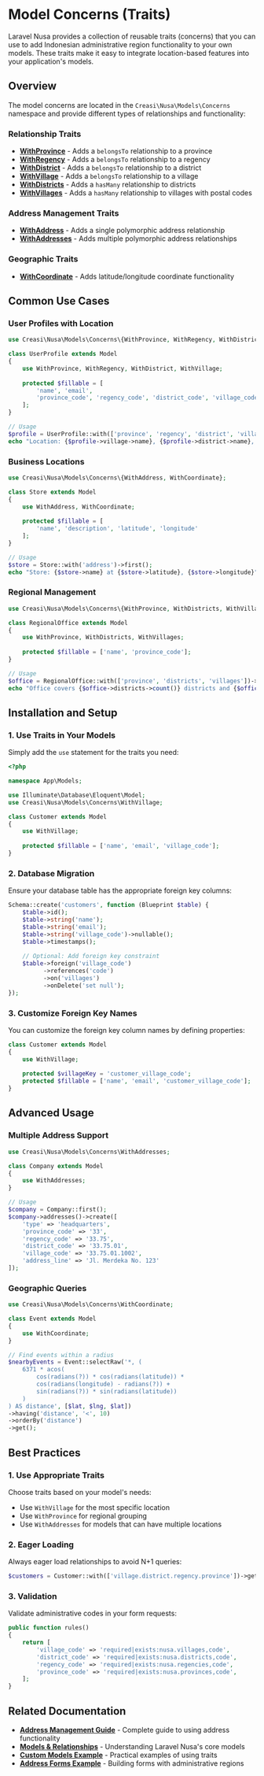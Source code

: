 # Model Concerns (Traits)

Laravel Nusa provides a collection of reusable traits (concerns) that you can use to add Indonesian administrative region functionality to your own models. These traits make it easy to integrate location-based features into your application's models.

## Overview

The model concerns are located in the `Creasi\Nusa\Models\Concerns` namespace and provide different types of relationships and functionality:

### Relationship Traits

- **[WithProvince](/api/concerns/with-province)** - Adds a `belongsTo` relationship to a province
- **[WithRegency](/api/concerns/with-regency)** - Adds a `belongsTo` relationship to a regency
- **[WithDistrict](/api/concerns/with-district)** - Adds a `belongsTo` relationship to a district
- **[WithVillage](/api/concerns/with-village)** - Adds a `belongsTo` relationship to a village
- **[WithDistricts](/api/concerns/with-districts)** - Adds a `hasMany` relationship to districts
- **[WithVillages](/api/concerns/with-villages)** - Adds a `hasMany` relationship to villages with postal codes

### Address Management Traits

- **[WithAddress](/api/concerns/with-address)** - Adds a single polymorphic address relationship
- **[WithAddresses](/api/concerns/with-addresses)** - Adds multiple polymorphic address relationships

### Geographic Traits

- **[WithCoordinate](/api/concerns/with-coordinate)** - Adds latitude/longitude coordinate functionality

## Common Use Cases

### User Profiles with Location

```php
use Creasi\Nusa\Models\Concerns\{WithProvince, WithRegency, WithDistrict, WithVillage};

class UserProfile extends Model
{
    use WithProvince, WithRegency, WithDistrict, WithVillage;
    
    protected $fillable = [
        'name', 'email', 
        'province_code', 'regency_code', 'district_code', 'village_code'
    ];
}

// Usage
$profile = UserProfile::with(['province', 'regency', 'district', 'village'])->first();
echo "Location: {$profile->village->name}, {$profile->district->name}, {$profile->regency->name}, {$profile->province->name}";
```

### Business Locations

```php
use Creasi\Nusa\Models\Concerns\{WithAddress, WithCoordinate};

class Store extends Model
{
    use WithAddress, WithCoordinate;
    
    protected $fillable = [
        'name', 'description', 'latitude', 'longitude'
    ];
}

// Usage
$store = Store::with('address')->first();
echo "Store: {$store->name} at {$store->latitude}, {$store->longitude}";
```

### Regional Management

```php
use Creasi\Nusa\Models\Concerns\{WithProvince, WithDistricts, WithVillages};

class RegionalOffice extends Model
{
    use WithProvince, WithDistricts, WithVillages;
    
    protected $fillable = ['name', 'province_code'];
}

// Usage
$office = RegionalOffice::with(['province', 'districts', 'villages'])->first();
echo "Office covers {$office->districts->count()} districts and {$office->villages->count()} villages";
```

## Installation and Setup

### 1. Use Traits in Your Models

Simply add the `use` statement for the traits you need:

```php
<?php

namespace App\Models;

use Illuminate\Database\Eloquent\Model;
use Creasi\Nusa\Models\Concerns\WithVillage;

class Customer extends Model
{
    use WithVillage;
    
    protected $fillable = ['name', 'email', 'village_code'];
}
```

### 2. Database Migration

Ensure your database table has the appropriate foreign key columns:

```php
Schema::create('customers', function (Blueprint $table) {
    $table->id();
    $table->string('name');
    $table->string('email');
    $table->string('village_code')->nullable();
    $table->timestamps();
    
    // Optional: Add foreign key constraint
    $table->foreign('village_code')
          ->references('code')
          ->on('villages')
          ->onDelete('set null');
});
```

### 3. Customize Foreign Key Names

You can customize the foreign key column names by defining properties:

```php
class Customer extends Model
{
    use WithVillage;
    
    protected $villageKey = 'customer_village_code';
    protected $fillable = ['name', 'email', 'customer_village_code'];
}
```

## Advanced Usage

### Multiple Address Support

```php
use Creasi\Nusa\Models\Concerns\WithAddresses;

class Company extends Model
{
    use WithAddresses;
}

// Usage
$company = Company::first();
$company->addresses()->create([
    'type' => 'headquarters',
    'province_code' => '33',
    'regency_code' => '33.75',
    'district_code' => '33.75.01',
    'village_code' => '33.75.01.1002',
    'address_line' => 'Jl. Merdeka No. 123'
]);
```

### Geographic Queries

```php
use Creasi\Nusa\Models\Concerns\WithCoordinate;

class Event extends Model
{
    use WithCoordinate;
}

// Find events within a radius
$nearbyEvents = Event::selectRaw('*, (
    6371 * acos(
        cos(radians(?)) * cos(radians(latitude)) * 
        cos(radians(longitude) - radians(?)) + 
        sin(radians(?)) * sin(radians(latitude))
    )
) AS distance', [$lat, $lng, $lat])
->having('distance', '<', 10)
->orderBy('distance')
->get();
```

## Best Practices

### 1. Use Appropriate Traits

Choose traits based on your model's needs:
- Use `WithVillage` for the most specific location
- Use `WithProvince` for regional grouping
- Use `WithAddresses` for models that can have multiple locations

### 2. Eager Loading

Always eager load relationships to avoid N+1 queries:

```php
$customers = Customer::with(['village.district.regency.province'])->get();
```

### 3. Validation

Validate administrative codes in your form requests:

```php
public function rules()
{
    return [
        'village_code' => 'required|exists:nusa.villages,code',
        'district_code' => 'required|exists:nusa.districts,code',
        'regency_code' => 'required|exists:nusa.regencies,code',
        'province_code' => 'required|exists:nusa.provinces,code',
    ];
}
```

## Related Documentation

- **[Address Management Guide](/guide/addresses)** - Complete guide to using address functionality
- **[Models & Relationships](/guide/models)** - Understanding Laravel Nusa's core models
- **[Custom Models Example](/examples/custom-models)** - Practical examples of using traits
- **[Address Forms Example](/examples/address-forms)** - Building forms with administrative regions
